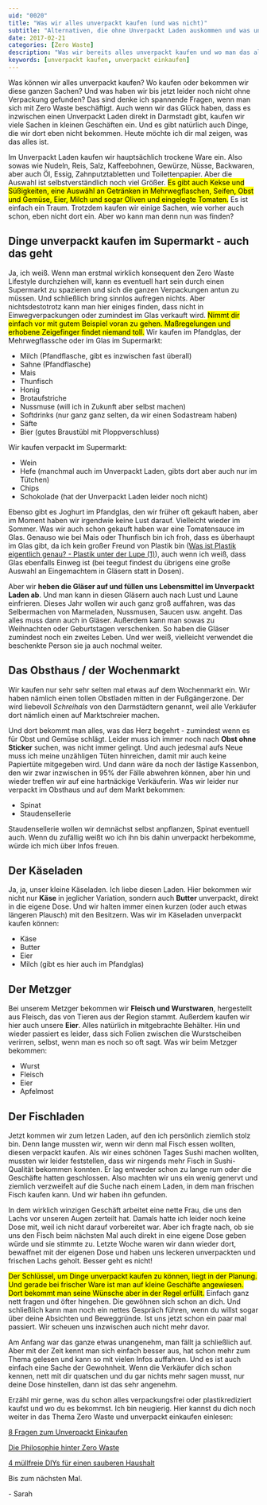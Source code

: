 ```yaml
---
uid: "0020"
title: "Was wir alles unverpackt kaufen (und was nicht)"
subtitle: "Alternativen, die ohne Unverpackt Laden auskommen und was uns Schwierigkeiten bereitet"
date: 2017-02-21
categories: [Zero Waste]
description: "Was wir bereits alles unverpackt kaufen und wo man das alles bekommt will ich dir in diesem Post zeigen. Eine Abstiche müssen wir aber noch machen."
keywords: [unverpackt kaufen, unverpackt einkaufen]
---
```

Was können wir alles unverpackt kaufen? Wo kaufen oder bekommen wir diese ganzen Sachen? Und was haben wir bis jetzt leider noch nicht ohne Verpackung gefunden? Das sind denke ich spannende Fragen, wenn man sich mit Zero Waste beschäftigt. Auch wenn wir das Glück haben, dass es inzwischen einen Unverpackt Laden direkt in Darmstadt gibt, kaufen wir viele Sachen in kleinen Geschäften ein. Und es gibt natürlich auch Dinge, die wir dort eben nicht bekommen. Heute möchte ich dir mal zeigen, was das alles ist.

Im Unverpackt Laden kaufen wir hauptsächlich trockene Ware ein. Also sowas wie Nudeln, Reis, Salz, Kaffeebohnen, Gewürze, Nüsse, Backwaren, aber auch Öl, Essig, Zahnputztabletten und Toilettenpapier. Aber die Auswahl ist selbstverständlich noch viel Größer. <mark>Es gibt auch Kekse und Süßigkeiten, eine Auswähl an Getränken in Mehrwegflaschen, Seifen, Obst und Gemüse, Eier, Milch und sogar Oliven und eingelegte Tomaten.</mark> Es ist einfach ein Traum. Trotzdem kaufen wir einige Sachen, wie vorher auch schon, eben nicht dort ein. Aber wo kann man denn nun was finden?

## Dinge unverpackt kaufen im Supermarkt - auch das geht
Ja, ich weiß. Wenn man erstmal wirklich konsequent den Zero Waste Lifestyle durchziehen will, kann es eventuell hart sein durch einen Supermarkt zu spazieren und sich die ganzen Verpackungen antun zu müssen. Und schließlich bring sinnlos aufregen nichts. Aber nichtsdestotrotz kann man hier einiges finden, dass nicht in Einwegverpackungen oder zumindest im Glas verkauft wird. <mark>Nimmt dir einfach vor mit gutem Beispiel voran zu gehen. Maßregelungen und erhobene Zeigefinger findet niemand toll.</mark> Wir kaufen im Pfandglas, der Mehrwegflassche oder im Glas im Supermarkt:

  * Milch (Pfandflasche, gibt es inzwischen fast überall)
  * Sahne (Pfandflasche)
  * Mais
  * Thunfisch
  * Honig
  * Brotaufstriche
  * Nussmuse (will ich in Zukunft aber selbst machen)
  * Softdrinks (nur ganz ganz selten, da wir einen Sodastream haben)
  * Säfte
  * Bier (gutes Braustübl mit Ploppverschluss)

Wir kaufen verpackt im Supermarkt:

  * Wein
  * Hefe (manchmal auch im Unverpackt Laden, gibts dort aber auch nur im Tütchen)
  * Chips
  * Schokolade (hat der Unverpackt Laden leider noch nicht)

Ebenso gibt es Joghurt im Pfandglas, den wir früher oft gekauft haben, aber im Moment haben wir irgendwie keine Lust darauf. Vielleicht wieder im Sommer. Was wir auch schon gekauft haben war eine Tomatensauce im Glas. Genauso wie bei Mais oder Thunfisch bin ich froh, dass es überhaupt im Glas gibt, da ich kein großer Freund von Plastik bin ([Was ist Plastik eigentlich genau? - Plastik unter der Lupe (1)](/blog/was-ist-plastik)), auch wenn ich weiß, dass Glas ebenfalls Einweg ist (bei teegut findest du übrigens eine große Auswahl an Eingemachtem in Gläsern statt in Dosen).

Aber wir **heben die Gläser auf und füllen uns Lebensmittel im Unverpackt Laden ab**. Und man kann in diesen Gläsern auch nach Lust und Laune einfrieren. Dieses Jahr wollen wir auch ganz groß auffahren, was das Selbermachen von Marmeladen, Nussmusen, Saucen usw. angeht. Das alles muss dann auch in Gläser. Außerdem kann man sowas zu Weihnachten oder Geburtstagen verschenken. So haben die Gläser zumindest noch ein zweites Leben. Und wer weiß, vielleicht verwendet die beschenkte Person sie ja auch nochmal weiter.

## Das Obsthaus / der Wochenmarkt
Wir kaufen nur sehr sehr selten mal etwas auf dem Wochenmarkt ein. Wir haben nämlich einen tollen Obstladen mitten in der Fußgängerzone. Der wird liebevoll _Schreihals_ von den Darmstädtern genannt, weil alle Verkäufer dort nämlich einen auf Marktschreier machen.

Und dort bekommt man alles, was das Herz begehrt - zumindest wenn es für Obst und Gemüse schlägt. Leider muss ich immer noch nach **Obst ohne Sticker** suchen, was nicht immer gelingt. Und auch jedesmal aufs Neue muss ich meine unzähligen Tüten hinreichen, damit mir auch keine Papiertüte mitgegeben wird. Und dann wäre da noch der lästige Kassenbon, den wir zwar inzwischen in 95% der Fälle abwehren können, aber hin und wieder treffen wir auf eine hartnäckige Verkäuferin. Was wir leider nur verpackt im Obsthaus und auf dem Markt bekommen:

  * Spinat
  * Staudensellerie

Staudensellerie wollen wir demnächst selbst anpflanzen, Spinat eventuell auch. Wenn du zufällig weißt wo ich ihn bis dahin unverpackt herbekomme, würde ich mich über Infos freuen.

## Der Käseladen
Ja, ja, unser kleine Käseladen. Ich liebe diesen Laden. Hier bekommen wir nicht nur **Käse** in jeglicher Variation, sondern auch **Butter** unverpackt, direkt in die eigene Dose. Und wir halten immer einen kurzen (oder auch etwas längeren Plausch) mit den Besitzern. Was wir im Käseladen unverpackt kaufen können:

  * Käse
  * Butter
  * Eier
  * Milch (gibt es hier auch im Pfandglas)

## Der Metzger
Bei unserem Metzger bekommen wir **Fleisch und Wurstwaren**, hergestellt aus Fleisch, das von Tieren aus der Region stammt. Außerdem kaufen wir hier auch unsere **Eier**. Alles natürlich in mitgebrachte Behälter. Hin und wieder passiert es leider, dass sich Folien zwischen die Wurstscheiben verirren, selbst, wenn man es noch so oft sagt. Was wir beim Metzger bekommen:

  * Wurst
  * Fleisch
  * Eier
  * Apfelmost

## Der Fischladen
Jetzt kommen wir zum letzen Laden, auf den ich persönlich ziemlich stolz bin. Denn lange mussten wir, wenn wir denn mal Fisch essen wollten, diesen verpackt kaufen. Als wir eines schönen Tages Sushi machen wollten, mussten wir leider feststellen, dass wir nirgends mehr Fisch in Sushi-Qualität bekommen konnten. Er lag entweder schon zu lange rum oder die Geschäfte hatten geschlossen. Also machten wir uns ein wenig genervt und ziemlich verzweifelt auf die Suche nach einem Laden, in dem man frischen Fisch kaufen kann. Und wir haben ihn gefunden.

In dem wirklich winzigen Geschäft arbeitet eine nette Frau, die uns den Lachs vor unseren Augen zerteilt hat. Damals hatte ich leider noch keine Dose mit, weil ich nicht darauf vorbereitet war. Aber ich fragte nach, ob sie uns den Fisch beim nächsten Mal auch direkt in eine eigene Dose geben würde und sie stimmte zu. Letzte Woche waren wir dann wieder dort, bewaffnet mit der eigenen Dose und haben uns leckeren unverpackten und frischen Lachs geholt. Besser geht es nicht!

<mark>Der Schlüssel, um Dinge unverpackt kaufen zu können, liegt in der Planung. Und gerade bei frischer Ware ist man auf kleine Geschäfte angewiesen. Dort bekommt man seine Wünsche aber in der Regel erfüllt.</mark> Einfach ganz nett fragen und öfter hingehen. Die gewöhnen sich schon an dich. Und schließlich kann man noch ein nettes Gespräch führen, wenn du willst sogar über deine Absichten und Beweggründe. Ist uns jetzt schon ein paar mal passiert. Wir scheuen uns inzwischen auch nicht mehr davor.

Am Anfang war das ganze etwas unangenehm, man fällt ja schließlich auf. Aber mit der Zeit kennt man sich einfach besser aus, hat schon mehr zum Thema gelesen und kann so mit vielen Infos auffahren. Und es ist auch einfach eine Sache der Gewohnheit. Wenn die Verkäufer dich schon kennen, nett mit dir quatschen und du gar nichts mehr sagen musst, nur deine Dose hinstellen, dann ist das sehr angenehm.

Erzähl mir gerne, was du schon alles verpackungsfrei oder plastikrediziert kaufst und wo du es bekommst. Ich bin neugierig. Hier kannst du dich noch weiter in das Thema Zero Waste und unverpackt einkaufen einlesen:

[8 Fragen zum Unverpackt Einkaufen](/blog/8-fragen-zum-unverpackt-einkaufen/)

[Die Philosophie hinter Zero Waste](/blog/die-philosophie-hinter-zero-waste/)

[4 müllfreie DIYs für einen sauberen Haushalt](/blog/4-muellfreie-diys-fuer-einen-sauberen-haushalt/)

Bis zum nächsten Mal.

\- Sarah
